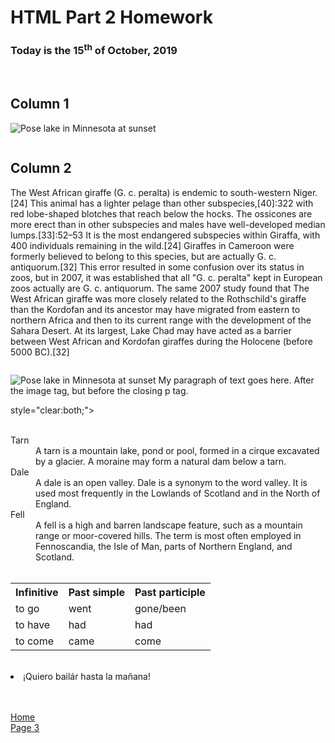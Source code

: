 <h1>HTML Part 2 Homework</h1>
<h3>Today is the 15<sup>th</sup> of October, 2019</h3>
<br>


<div class="row">
  <div class="column">
    <h2>Column 1</h2>
    <p><img src="https://upload.wikimedia.org/wikipedia/commons/thumb/8/8e/Pose_lake_Minnesota.jpg/1200px-Pose_lake_Minnesota.jpg" alt="Pose lake in Minnesota at sunset"/></p>
  </div>
  <div class="column">
    <h2>Column 2</h2>
    <p>The West African giraffe (G. c. peralta) is endemic to south-western Niger.[24] This animal has a lighter pelage than other subspecies,[40]:322 with red lobe-shaped blotches that reach below the hocks. The ossicones are more erect than in other subspecies and males have well-developed median lumps.[33]:52–53 It is the most endangered subspecies within Giraffa, with 400 individuals remaining in the wild.[24] Giraffes in Cameroon were formerly believed to belong to this species, but are actually G. c. antiquorum.[32] This error resulted in some confusion over its status in zoos, but in 2007, it was established that all "G. c. peralta" kept in European zoos actually are G. c. antiquorum. The same 2007 study found that The West African giraffe was more closely related to the Rothschild's giraffe than the Kordofan and its ancestor may have migrated from eastern to northern Africa and then to its current range with the development of the Sahara Desert. At its largest, Lake Chad may have acted as a barrier between West African and Kordofan giraffes during the Holocene (before 5000 BC).[32]</p>
  </div>
</div>


<p>
<img class="imgLeft" src="https://upload.wikimedia.org/wikipedia/commons/thumb/8/8e/Pose_lake_Minnesota.jpg/1200px-Pose_lake_Minnesota.jpg" alt="Pose lake in Minnesota at sunset"/>
  My paragraph of text goes here. After the image tag, but before the closing p tag.
  </p>
  
<div>style="clear:both;"></div>
  
<br>

<dl>
  <dt>Tarn<dd>A tarn is a mountain lake, pond or pool, formed in a cirque excavated by a glacier. A moraine may form a natural dam below a tarn.</dd></dt>
  <dt>Dale<dd>A dale is an open valley. Dale is a synonym to the word valley. It is used most frequently in the Lowlands of Scotland and in the North of England.</dd></dt>
   <dt>Fell<dd>A fell is a high and barren landscape feature, such as a mountain range or moor-covered hills. The term is most often employed in Fennoscandia, the Isle of Man, parts of Northern England, and Scotland.</dd></dt>
</dt>

<br>

<table>
  <tr>
    <th>Infinitive</th>
    <th>Past simple</th>
    <th>Past participle</th>
  </tr>
  <tr>
    <td>to go</td>
    <td>went</td>
    <td>gone/been</td>
  </tr>
  <tr>
    <td>to have</td>
    <td>had</td>
    <td>had</td>
  </tr>
  <tr>
    <td>to come</td>
    <td>came</td>
    <td>come</td>
  </tr>
</table>

<br>

<li lang="es">¡Quiero bailár hasta la mañana!</li>

<br>
<br>

<p>
  <a href="index.html">Home</a> <br>
  <a href="Page3.html">Page 3</a>
</p>
